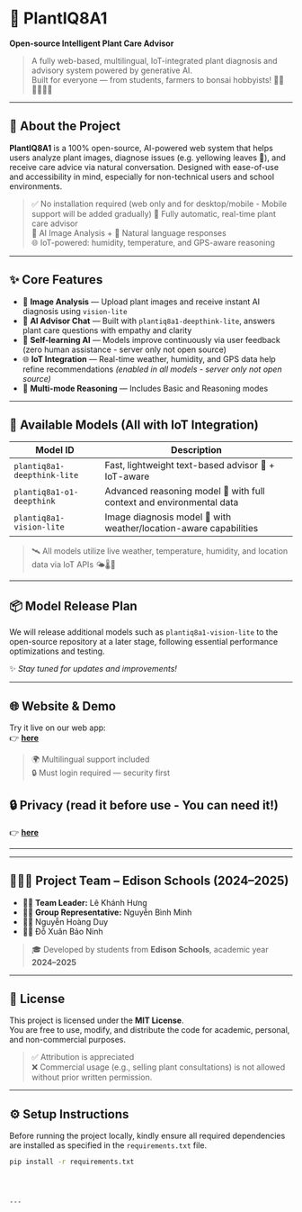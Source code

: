 # 🌱 PlantIQ8A1  
**Open-source Intelligent Plant Care Advisor**

> A fully web-based, multilingual, IoT-integrated plant diagnosis and advisory system powered by generative AI.  
> Built for everyone — from students, farmers to bonsai hobbyists! 🧑‍🌾👩‍🎓👨‍🔬

---

## 📖 About the Project

**PlantIQ8A1** is a 100% open-source, AI-powered web system that helps users analyze plant images, diagnose issues (e.g. yellowing leaves 🌿), and receive care advice via natural conversation. Designed with ease-of-use and accessibility in mind, especially for non-technical users and school environments.

> ✅ No installation required  (web only and for desktop/mobile - Mobile support will be added gradually)
> 🧠 Fully automatic, real-time plant care advisor  
> 📸 AI Image Analysis + 💬 Natural language responses  
> 🌐 IoT-powered: humidity, temperature, and GPS-aware reasoning

---

## ✨ Core Features

- 📸 **Image Analysis** — Upload plant images and receive instant AI diagnosis using `vision-lite`
- 💬 **AI Advisor Chat** — Built with `plantiq8a1-deepthink-lite`, answers plant care questions with empathy and clarity
- 🔁 **Self-learning AI** — Models improve continuously via user feedback (zero human assistance - server only not open source)
- 🌐 **IoT Integration** — Real-time weather, humidity, and GPS data help refine recommendations *(enabled in all models - server only not open source)*
- 🧪 **Multi-mode Reasoning** — Includes Basic and Reasoning modes
  

---

## 🧠 Available Models (All with IoT Integration)

| Model ID                      | Description                                                           |
|------------------------------|-----------------------------------------------------------------------|
| `plantiq8a1-deepthink-lite`  | Fast, lightweight text-based advisor 💬 + IoT-aware                   |
| `plantiq8a1-o1-deepthink`    | Advanced reasoning model 🧠 with full context and environmental data  |
| `plantiq8a1-vision-lite`     | Image diagnosis model 📸 with weather/location-aware capabilities     |

> 🛰 All models utilize live weather, temperature, humidity, and location data via IoT APIs 🌤🌡📍

---

## 📦 Model Release Plan

We will release additional models such as `plantiq8a1-vision-lite` to the open-source repository at a later stage, following essential performance optimizations and testing.  

✨ *Stay tuned for updates and improvements!*  

---

## 🌐 Website & Demo

Try it live on our web app:  
👉 **[here](https://plantiq8a1.vercel.app)**  

> 🌍 Multilingual support included  
> 🔒 Must login required — security first

## 🔒 Privacy (read it before use - You can need it!)
👉 **[here](https://plantiq8a1.vercel.app/src/privacy-notlogin)**  

---
---

## 🧑‍🤝‍🧑 Project Team – Edison Schools (2024–2025)

- 👨‍💼 **Team Leader:** Lê Khánh Hưng  
- 🧑‍🎓 **Group Representative:** Nguyễn Bình Minh  
- 👨‍🔬 Nguyễn Hoàng Duy  
- 👨‍🔬 Đỗ Xuân Bảo Ninh  

> 🎓 Developed by students from **Edison Schools**, academic year **2024–2025**

---

## 📜 License

This project is licensed under the **MIT License**.  
You are free to use, modify, and distribute the code for academic, personal, and non-commercial purposes.

> ✅ Attribution is appreciated  
> ❌ Commercial usage (e.g., selling plant consultations) is not allowed without prior written permission.


---

## ⚙️ Setup Instructions

Before running the project locally, kindly ensure all required dependencies are installed as specified in the `requirements.txt` file.

```bash
pip install -r requirements.txt




---



